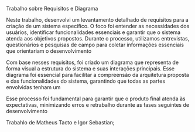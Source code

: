 Trabalho sobre Requisitos e Diagrama

Neste trabalho, desenvolvi um levantamento detalhado de requisitos para a criação de um sistema específico. O foco foi entender as necessidades dos usuários, identificar funcionalidades essenciais e garantir que o sistema atenda aos objetivos propostos. Durante o processo, utilizamos entrevistas, questionários e pesquisas de campo para coletar informações essenciais que orientariam o desenvolvimento

Com base nesses requisitos, foi criado um diagrama que representa de forma visual a estrutura do sistema e suas interações principais. Esse diagrama foi essencial para facilitar a compreensão da arquitetura proposta e das funcionalidades do sistema, garantindo que todas as partes envolvidas tenham um

Esse processo foi fundamental para garantir que o produto final atenda às expectativas, minimizando erros e retrabalho durante as fases seguintes de desenvolvimento

 Trabahlo de Matheus Tacto e Igor Sebastian;
